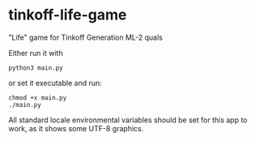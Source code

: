 # tinkoff-life-game
"Life" game for Tinkoff Generation ML-2 quals


Either run it with 

```
python3 main.py
```

or set it executable and run: 

```
chmod +x main.py
./main.py
```

All standard locale environmental variables should be set for this app to work, as it shows some UTF-8 graphics.
